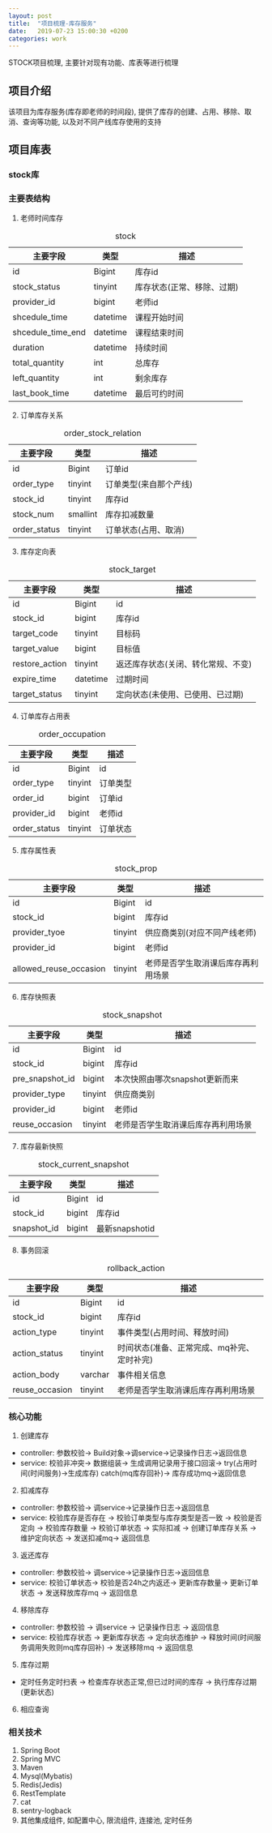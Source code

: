 ```yaml
---
layout: post
title:  "项目梳理-库存服务"
date:   2019-07-23 15:00:30 +0200
categories: work
---
```


STOCK项目梳理, 主要针对现有功能、库表等进行梳理

## 项目介绍
该项目为库存服务(库存即老师的时间段), 提供了库存的创建、占用、移除、取消、查询等功能, 以及对不同产线库存使用的支持
## 项目库表
### stock库
### 主要表结构
1. 老师时间库存
<table class="table table-bordered table-striped">
	<caption>stock</caption>
	<thead>
		<tr>
			<th>主要字段</th>
			<th>类型</th>
			<th>描述</th>
		</tr>
	</thead>
	<tbody>
		<tr>
			<td>id</td>
			<td>Bigint</td>
			<td>库存id</td>
		</tr>
        <tr>
			<td>stock_status</td>
			<td>tinyint</td>
			<td>库存状态(正常、移除、过期)</td>
		</tr>
		<tr>
			<td>provider_id</td>
			<td>bigint</td>
			<td>老师id</td>
		</tr>
		<tr>
			<td>shcedule_time</td>
			<td>datetime</td>
			<td>课程开始时间</td>
		</tr>
        <tr>
			<td>shcedule_time_end</td>
			<td>datetime</td>
			<td>课程结束时间</td>
		</tr>
        <tr>
			<td>duration</td>
			<td>datetime</td>
			<td>持续时间</td>
		</tr>
        <tr>
			<td>total_quantity</td>
			<td>int</td>
			<td>总库存</td>
		</tr>
        <tr>
			<td>left_quantity</td>
			<td>int</td>
			<td>剩余库存</td>
		</tr>
        <tr>
			<td>last_book_time</td>
			<td>datetime</td>
			<td>最后可约时间</td>
		</tr>
	</tbody>
</table>

2. 订单库存关系

<table class="table table-bordered table-striped">
	<caption>order_stock_relation</caption>
	<thead>
		<tr>
			<th>主要字段</th>
			<th>类型</th>
			<th>描述</th>
		</tr>
	</thead>
	<tbody>
		<tr>
			<td>id</td>
			<td>Bigint</td>
			<td>订单id</td>
		</tr>
        <tr>
			<td>order_type</td>
			<td>tinyint</td>
			<td>订单类型(来自那个产线)</td>
		</tr>
        <tr>
			<td>stock_id</td>
			<td>tinyint</td>
			<td>库存id</td>
		</tr>
		<tr>
			<td>stock_num</td>
			<td>smallint</td>
			<td>库存扣减数量</td>
		</tr>
		<tr>
			<td>order_status</td>
			<td>tinyint</td>
			<td>订单状态(占用、取消)</td>
		</tr>
	</tbody>
</table>

3. 库存定向表

<table class="table table-bordered table-striped">
	<caption>stock_target</caption>
	<thead>
		<tr>
			<th>主要字段</th>
			<th>类型</th>
			<th>描述</th>
		</tr>
	</thead>
	<tbody>
		<tr>
			<td>id</td>
			<td>Bigint</td>
			<td>id</td>
		</tr>
        <tr>
			<td>stock_id</td>
			<td>bigint</td>
			<td>库存id</td>
		</tr>
		<tr>
			<td>target_code</td>
			<td>tinyint</td>
			<td>目标码</td>
		</tr>
		<tr>
			<td>target_value</td>
			<td>bigint</td>
			<td>目标值</td>
		</tr>
        <tr>
			<td>restore_action</td>
			<td>tinyint</td>
			<td>返还库存状态(关闭、转化常规、不变)</td>
		</tr>
        <tr>
			<td>expire_time</td>
			<td>datetime</td>
			<td>过期时间</td>
		</tr>
        <tr>
			<td>target_status</td>
			<td>tinyint</td>
			<td>定向状态(未使用、已使用、已过期)</td>
		</tr>
	</tbody>
</table>

4. 订单库存占用表

<table class="table table-bordered table-striped">
	<caption>order_occupation</caption>
	<thead>
		<tr>
			<th>主要字段</th>
			<th>类型</th>
			<th>描述</th>
		</tr>
	</thead>
	<tbody>
		<tr>
			<td>id</td>
			<td>Bigint</td>
			<td>id</td>
		</tr>
        <tr>
			<td>order_type</td>
			<td>tinyint</td>
			<td>订单类型</td>
		</tr>
		<tr>
			<td>order_id</td>
			<td>bigint</td>
			<td>订单id</td>
		</tr>
		<tr>
			<td>provider_id</td>
			<td>bigint</td>
			<td>老师id</td>
		</tr>
        <tr>
			<td>order_status</td>
			<td>tinyint</td>
			<td>订单状态</td>
		</tr>
	</tbody>
</table>

5. 库存属性表

<table class="table table-bordered table-striped">
	<caption>stock_prop</caption>
	<thead>
		<tr>
			<th>主要字段</th>
			<th>类型</th>
			<th>描述</th>
		</tr>
	</thead>
	<tbody>
		<tr>
			<td>id</td>
			<td>Bigint</td>
			<td>id</td>
		</tr>
        <tr>
			<td>stock_id</td>
			<td>bigint</td>
			<td>库存id</td>
		</tr>
		<tr>
			<td>provider_tyoe</td>
			<td>tinyint</td>
			<td>供应商类别(对应不同产线老师)</td>
		</tr>
		<tr>
			<td>provider_id</td>
			<td>bigint</td>
			<td>老师id</td>
		</tr>
        <tr>
			<td>allowed_reuse_occasion</td>
			<td>tinyint</td>
			<td>老师是否学生取消课后库存再利用场景</td>
		</tr>
	</tbody>
</table>

6. 库存快照表

<table class="table table-bordered table-striped">
	<caption>stock_snapshot</caption>
	<thead>
		<tr>
			<th>主要字段</th>
			<th>类型</th>
			<th>描述</th>
		</tr>
	</thead>
	<tbody>
		<tr>
			<td>id</td>
			<td>Bigint</td>
			<td>id</td>
		</tr>
        <tr>
			<td>stock_id</td>
			<td>bigint</td>
			<td>库存id</td>
		</tr>
		<tr>
			<td>pre_snapshot_id</td>
			<td>bigint</td>
			<td>本次快照由哪次snapshot更新而来</td>
		</tr>
        <tr>
			<td>provider_type</td>
			<td>tinyint</td>
			<td>供应商类别</td>
		</tr>
		<tr>
			<td>provider_id</td>
			<td>bigint</td>
			<td>老师id</td>
		</tr>
        <tr>
			<td>reuse_occasion</td>
			<td>tinyint</td>
			<td>老师是否学生取消课后库存再利用场景</td>
		</tr>
	</tbody>
</table>

7. 库存最新快照

<table class="table table-bordered table-striped">
	<caption>stock_current_snapshot</caption>
	<thead>
		<tr>
			<th>主要字段</th>
			<th>类型</th>
			<th>描述</th>
		</tr>
	</thead>
	<tbody>
		<tr>
			<td>id</td>
			<td>Bigint</td>
			<td>id</td>
		</tr>
        <tr>
			<td>stock_id</td>
			<td>bigint</td>
			<td>库存id</td>
		</tr>
		<tr>
			<td>snapshot_id</td>
			<td>bigint</td>
			<td>最新snapshotid</td>
		</tr>
	</tbody>
</table>

8. 事务回滚

<table class="table table-bordered table-striped">
	<caption>rollback_action</caption>
	<thead>
		<tr>
			<th>主要字段</th>
			<th>类型</th>
			<th>描述</th>
		</tr>
	</thead>
	<tbody>
		<tr>
			<td>id</td>
			<td>Bigint</td>
			<td>id</td>
		</tr>
        <tr>
			<td>stock_id</td>
			<td>bigint</td>
			<td>库存id</td>
		</tr>
		<tr>
			<td>action_type</td>
			<td>tinyint</td>
			<td>事件类型(占用时间、释放时间)</td>
		</tr>
        <tr>
			<td>action_status</td>
			<td>tinyint</td>
			<td>时间状态(准备、正常完成、mq补完、定时补完)</td>
		</tr>
		<tr>
			<td>action_body</td>
			<td>varchar</td>
			<td>事件相关信息</td>
		</tr>
        <tr>
			<td>reuse_occasion</td>
			<td>tinyint</td>
			<td>老师是否学生取消课后库存再利用场景</td>
		</tr>
	</tbody>
</table>


### 核心功能
1. 创建库存
* controller: 参数校验-> Build对象->调service->记录操作日志->返回信息
* service: 校验非冲突-> 数据组装-> 生成调用记录用于接口回滚-> try(占用时间(时间服务)->生成库存) catch(mq库存回补)-> 库存成功mq->返回信息
2. 扣减库存
* controller: 参数校验-> 调service->记录操作日志->返回信息
* service: 校验库存是否存在 -> 校验订单类型与库存类型是否一致 -> 校验是否定向 -> 校验库存数量 -> 校验订单状态 -> 实际扣减 -> 创建订单库存关系 -> 维护定向状态 -> 发送扣减mq-> 返回信息
3. 返还库存
* controller: 参数校验-> 调service->记录操作日志->返回信息
* service: 校验订单状态-> 校验是否24h之内返还-> 更新库存数量-> 更新订单状态 -> 发送释放库存mq -> 返回信息
4. 移除库存
* controller: 参数校验 -> 调service -> 记录操作日志 -> 返回信息
* service: 校验库存状态 -> 更新库存状态 -> 定向状态维护 -> 释放时间(时间服务调用失败则mq库存回补) -> 发送移除mq -> 返回信息
5. 库存过期
* 定时任务定时扫表 -> 检查库存状态正常,但已过时间的库存 -> 执行库存过期(更新状态)
6. 相应查询

### 相关技术
1. Spring Boot
2. Spring MVC
2. Maven
3. Mysql(Mybatis)
4. Redis(Jedis)
5. RestTemplate
6. cat
7. sentry-logback
8. 其他集成组件, 如配置中心, 限流组件, 连接池, 定时任务


